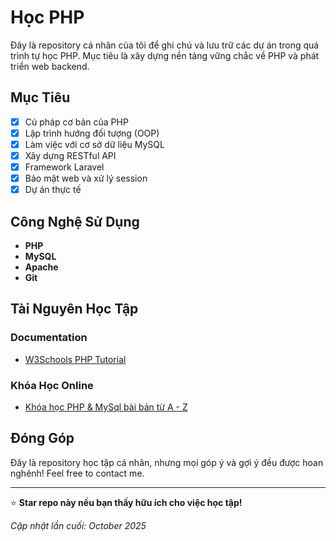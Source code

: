 # Học PHP

Đây là repository cá nhân của tôi để ghi chú và lưu trữ các dự án trong quá trình tự học PHP. Mục tiêu là xây dựng nền tảng vững chắc về PHP và phát triển web backend.

## Mục Tiêu

- [x] Cú pháp cơ bản của PHP
- [x] Lập trình hướng đối tượng (OOP)
- [x] Làm việc với cơ sở dữ liệu MySQL
- [x] Xây dựng RESTful API
- [x] Framework Laravel
- [x] Bảo mật web và xử lý session
- [x] Dự án thực tế

## Công Nghệ Sử Dụng

- **PHP**
- **MySQL**
- **Apache**
- **Git** 

## Tài Nguyên Học Tập

### Documentation
- [W3Schools PHP Tutorial](https://www.w3schools.com/php/)

### Khóa Học Online
- [Khóa học PHP & MySql bài bản từ A - Z](https://www.youtube.com/watch?v=ibZvMqqDxDA&list=PL88QwC-jiH9ByYqO0mVStNEHB6QT24yx1)

## Đóng Góp

Đây là repository học tập cá nhân, nhưng mọi góp ý và gợi ý đều được hoan nghênh! Feel free to contact me.

---

⭐ **Star repo này nếu bạn thấy hữu ích cho việc học tập!**

*Cập nhật lần cuối: October 2025*
